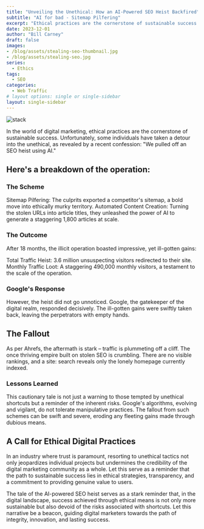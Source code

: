 ```yaml
---
title: "Unveiling the Unethical: How an AI-Powered SEO Heist Backfired"
subtitle: "AI for bad - Sitemap Pilfering"
excerpt: "Ethical practices are the cornerstone of sustainable success. Unfortunately, some individuals have taken a detour into the unethical, as revealed by this recent confession."
date: 2023-12-01
author: "Bill Carney"
draft: false
images:
- /blog/assets/stealing-seo-thumbnail.jpg
- /blog/assets/stealing-seo.jpg
series:
  - Ethics
tags:
  - SEO
categories:
  - Web Traffic
# layout options: single or single-sidebar
layout: single-sidebar
---
```


![stack](/blog/assets/stealing-seo.jpg)

In the world of digital marketing, ethical practices are the cornerstone of sustainable success. Unfortunately, some individuals have taken a detour into the unethical, as revealed by a recent confession: "We pulled off an SEO heist using AI."

## Here's a breakdown of the operation:

### The Scheme
Sitemap Pilfering: The culprits exported a competitor's sitemap, a bold move into ethically murky territory.
Automated Content Creation: Turning the stolen URLs into article titles, they unleashed the power of AI to generate a staggering 1,800 articles at scale.

### The Outcome
After 18 months, the illicit operation boasted impressive, yet ill-gotten gains:

Total Traffic Heist: 3.6 million unsuspecting visitors redirected to their site.
Monthly Traffic Loot: A staggering 490,000 monthly visitors, a testament to the scale of the operation.

### Google's Response
However, the heist did not go unnoticed. Google, the gatekeeper of the digital realm, responded decisively. The ill-gotten gains were swiftly taken back, leaving the perpetrators with empty hands.

## The Fallout
As per Ahrefs, the aftermath is stark – traffic is plummeting off a cliff. The once thriving empire built on stolen SEO is crumbling. There are no visible rankings, and a site: search reveals only the lonely homepage currently indexed.

### Lessons Learned
This cautionary tale is not just a warning to those tempted by unethical shortcuts but a reminder of the inherent risks. Google's algorithms, evolving and vigilant, do not tolerate manipulative practices. The fallout from such schemes can be swift and severe, eroding any fleeting gains made through dubious means.

## A Call for Ethical Digital Practices
In an industry where trust is paramount, resorting to unethical tactics not only jeopardizes individual projects but undermines the credibility of the digital marketing community as a whole. Let this serve as a reminder that the path to sustainable success lies in ethical strategies, transparency, and a commitment to providing genuine value to users.

The tale of the AI-powered SEO heist serves as a stark reminder that, in the digital landscape, success achieved through ethical means is not only more sustainable but also devoid of the risks associated with shortcuts. Let this narrative be a beacon, guiding digital marketers towards the path of integrity, innovation, and lasting success.





